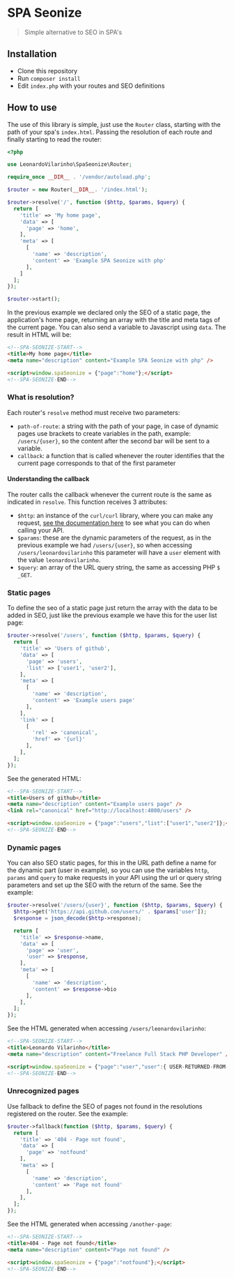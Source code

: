# SPA Seonize

> Simple alternative to SEO in SPA's

## Installation

- Clone this repository
- Run `composer install`
- Edit `index.php` with your routes and SEO definitions

## How to use

The use of this library is simple, just use the `Router` class, starting with the path of your spa's `index.html`. Passing the resolution of each route and finally starting to read the router:

```php
<?php

use LeonardoVilarinho\SpaSeonize\Router;

require_once __DIR__ . '/vendor/autoload.php';

$router = new Router(__DIR__. '/index.html');

$router->resolve('/', function ($http, $params, $query) {
  return [
    'title' => 'My home page',
    'data' => [
      'page' => 'home',
    ],
    'meta' => [
      [
        'name' => 'description',
        'content' => 'Example SPA Seonize with php'
      ],
    ]
  ];
});

$router->start();
```

In the previous example we declared only the SEO of a static page, the application's home page, returning an array with the title and meta tags of the current page. You can also send a variable to Javascript using `data`. The result in HTML will be:

```html
<!--SPA-SEONIZE-START-->
<title>My home page</title>
<meta name="description" content="Example SPA Seonize with php" />

<script>window.spaSeonize = {"page":"home"};</script>
<!--SPA-SEONIZE-END-->
```

### What is resolution?

Each router's `resolve` method must receive two parameters:

- `path-of-route`: a string with the path of your page, in case of dynamic pages use brackets to create variables in the path, example: `/users/{user}`, so the content after the second bar will be sent to a variable.
- `callback`: a function that is called whenever the router identifies that the current page corresponds to that of the first parameter

#### Understanding the callback

The router calls the callback whenever the current route is the same as indicated in `resolve`. This function receives 3 attributes:

- `$http`: an instance of the `curl/curl` library, where you can make any request, [see the documentation here](https://github.com/php-mod/curl) to see what you can do when calling your API.
- `$params`: these are the dynamic parameters of the request, as in the previous example we had `/users/{user}`, so when accessing `/users/leonardovilarinho` this parameter will have a `user` element with the value `leonardovilarinho`.
- `$query`: an array of the URL query string, the same as accessing PHP `$ _GET`.

### Static pages

To define the seo of a static page just return the array with the data to be added in SEO, just like the previous example we have this for the user list page:

```php
$router->resolve('/users', function ($http, $params, $query) {
  return [
    'title' => 'Users of github',
    'data' => [
      'page' => 'users',
      'list' => ['user1', 'user2'],
    ],
    'meta' => [
      [
        'name' => 'description',
        'content' => 'Example users page'
      ],
    ],
    'link' => [
      [
        'rel' => 'canonical',
        'href' => '{url}'
      ],
    ],
  ];
});
```

See the generated HTML:
```html
<!--SPA-SEONIZE-START-->
<title>Users of github</title>
<meta name="description" content="Example users page" />
<link rel="canonical" href="http://localhost:4000/users" />

<script>window.spaSeonize = {"page":"users","list":["user1","user2"]};</script>
<!--SPA-SEONIZE-END-->
```

### Dynamic pages

You can also SEO static pages, for this in the URL path define a name for the dynamic part (user in example), so you can use the variables `http`,` params` and `query` to make requests in your API using the url or query string parameters and set up the SEO with the return of the same. See the example:

```php
$router->resolve('/users/{user}', function ($http, $params, $query) {
  $http->get('https://api.github.com/users/' . $params['user']);
  $response = json_decode($http->response);

  return [
    'title' => $response->name,
    'data' => [
      'page' => 'user',
      'user' => $response,
    ],
    'meta' => [
      [
        'name' => 'description',
        'content' => $response->bio
      ],
    ],
  ];
});
```

See the HTML generated when accessing `/users/leonardovilarinho`:

```html
<!--SPA-SEONIZE-START-->
<title>Leonardo Vilarinho</title>
<meta name="description" content="Freelance Full Stack PHP Developer" />

<script>window.spaSeonize = {"page":"user","user":{ USER-RETURNED-FROM-GITHUB }};</script>
<!--SPA-SEONIZE-END-->
```

### Unrecognized pages

Use fallback to define the SEO of pages not found in the resolutions registered on the router. See the example:

```php
$router->fallback(function ($http, $params, $query) {
  return [
    'title' => '404 - Page not found',
    'data' => [
      'page' => 'notfound'
    ],
    'meta' => [
      [
        'name' => 'description',
        'content' => 'Page not found'
      ],
    ],
  ];
});
```

See the HTML generated when accessing `/another-page`:
```html
<!--SPA-SEONIZE-START-->
<title>404 - Page not found</title>
<meta name="description" content="Page not found" />

<script>window.spaSeonize = {"page":"notfound"};</script>
<!--SPA-SEONIZE-END-->
```
